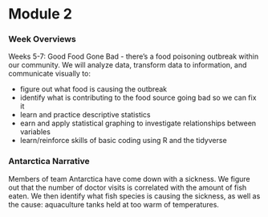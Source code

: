 # Module 2

### Week Overviews
Weeks 5-7:  Good Food Gone Bad - there’s a food poisoning outbreak within our community. 
We will analyze data, transform data to information, and communicate visually to: 
* figure out what food is causing the outbreak
* identify what is contributing to the food source going bad so we can fix it
* learn and practice descriptive statistics
* earn and apply statistical graphing to investigate relationships between variables 
* learn/reinforce skills of basic coding using R and the tidyverse


### Antarctica Narrative
Members of team Antarctica have come down with a sickness. We figure out that the number of doctor visits is correlated with the amount of fish eaten. We then identify what fish species is causing the sickness, as well as the cause: aquaculture tanks held at too warm of temperatures. 





